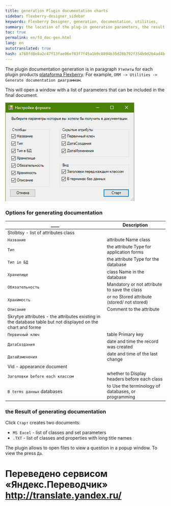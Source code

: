 ```yaml
--- 
title: generation Plugin documentation charts 
sidebar: flexberry-designer_sidebar 
keywords: Flexberry Designer, generation, documentation, utilities, 
summary: the location of the plug-in generation parameters, the result of generation 
toc: true 
permalink: en/fd_doc-gen.html 
lang: en 
autotranslated: true 
hash: a768fd8e8a2c47f13fae06e783f7f45a1b9c8894b35d28b792f354b9d2b4ad4b 
--- 
```


The plugin documentation generation is in paragraph `Утилиты` for each plugin products [plataforma Flexberry](fp_architecture.html). For example, `ORM -> Utilities -> Generate documentation диаграммам`. 

This will open a window with a list of parameters that can be included in the final document. 

![Document settings](/images/pages/products/flexberry-designer/generate/codegen-parameters.png) 

### Options for generating documentation 

| ____ | __Description__ | 
|--------------|--------------| 
|Stolbtsy - list of attributes class| 
|`Название`|attribute Name class| 
|`Тип`|the attribute Type for application forms| 
|`Тип in БД`|the attribute Type for the database| 
|`Хранилище`|class Name in the database| 
|`Обязательность`|Mandatory or not attribute to save the class| 
|`Хранимость`|or no Stored attribute (stored/ not stored)| 
|`Описание`|Comment to the attribute| 
|Skrytye attributes - the attributes existing in the database table but not displayed on the chart and forme| 
|`Первичный ключ`|table Primary key| 
|`ДатаСоздания`|date and time the record was created| 
|`ДатаИзменения`|date and time of the last change| 
|Vid - appearance document| 
|`Заголовки before each классом`|whether to Display headers before each class| 
|`В terms данных` databases|to Use the terminology of databases, or programming| 

### the Result of generating documentation 

Click `Старт` creates two documents: 

* `MS Excel` - list of classes and set parameters 
* `.TXT` - list of classes and properties with long title names 

The plugin allows to open files to view a question in a popup window. To view the press `Да`. 



 # Переведено сервисом «Яндекс.Переводчик» http://translate.yandex.ru/